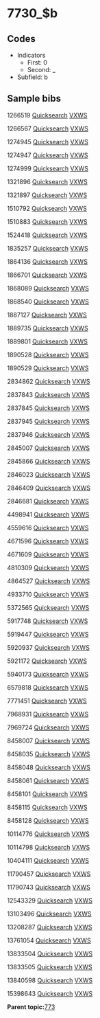# 7730\_$b

## Codes

-   Indicators
    -   First: 0
    -   Second: \_
-   Subfield: b

## Sample bibs

1266519 [Quicksearch](https://search.library.yale.edu/catalog/1266519) [VXWS](http://prodorbis.library.yale.edu:7014/vxws/GetHoldingsService?bibId=1266519)

1266567 [Quicksearch](https://search.library.yale.edu/catalog/1266567) [VXWS](http://prodorbis.library.yale.edu:7014/vxws/GetHoldingsService?bibId=1266567)

1274945 [Quicksearch](https://search.library.yale.edu/catalog/1274945) [VXWS](http://prodorbis.library.yale.edu:7014/vxws/GetHoldingsService?bibId=1274945)

1274947 [Quicksearch](https://search.library.yale.edu/catalog/1274947) [VXWS](http://prodorbis.library.yale.edu:7014/vxws/GetHoldingsService?bibId=1274947)

1274999 [Quicksearch](https://search.library.yale.edu/catalog/1274999) [VXWS](http://prodorbis.library.yale.edu:7014/vxws/GetHoldingsService?bibId=1274999)

1321896 [Quicksearch](https://search.library.yale.edu/catalog/1321896) [VXWS](http://prodorbis.library.yale.edu:7014/vxws/GetHoldingsService?bibId=1321896)

1321897 [Quicksearch](https://search.library.yale.edu/catalog/1321897) [VXWS](http://prodorbis.library.yale.edu:7014/vxws/GetHoldingsService?bibId=1321897)

1510792 [Quicksearch](https://search.library.yale.edu/catalog/1510792) [VXWS](http://prodorbis.library.yale.edu:7014/vxws/GetHoldingsService?bibId=1510792)

1510883 [Quicksearch](https://search.library.yale.edu/catalog/1510883) [VXWS](http://prodorbis.library.yale.edu:7014/vxws/GetHoldingsService?bibId=1510883)

1524418 [Quicksearch](https://search.library.yale.edu/catalog/1524418) [VXWS](http://prodorbis.library.yale.edu:7014/vxws/GetHoldingsService?bibId=1524418)

1835257 [Quicksearch](https://search.library.yale.edu/catalog/1835257) [VXWS](http://prodorbis.library.yale.edu:7014/vxws/GetHoldingsService?bibId=1835257)

1864136 [Quicksearch](https://search.library.yale.edu/catalog/1864136) [VXWS](http://prodorbis.library.yale.edu:7014/vxws/GetHoldingsService?bibId=1864136)

1866701 [Quicksearch](https://search.library.yale.edu/catalog/1866701) [VXWS](http://prodorbis.library.yale.edu:7014/vxws/GetHoldingsService?bibId=1866701)

1868089 [Quicksearch](https://search.library.yale.edu/catalog/1868089) [VXWS](http://prodorbis.library.yale.edu:7014/vxws/GetHoldingsService?bibId=1868089)

1868540 [Quicksearch](https://search.library.yale.edu/catalog/1868540) [VXWS](http://prodorbis.library.yale.edu:7014/vxws/GetHoldingsService?bibId=1868540)

1887127 [Quicksearch](https://search.library.yale.edu/catalog/1887127) [VXWS](http://prodorbis.library.yale.edu:7014/vxws/GetHoldingsService?bibId=1887127)

1889735 [Quicksearch](https://search.library.yale.edu/catalog/1889735) [VXWS](http://prodorbis.library.yale.edu:7014/vxws/GetHoldingsService?bibId=1889735)

1889801 [Quicksearch](https://search.library.yale.edu/catalog/1889801) [VXWS](http://prodorbis.library.yale.edu:7014/vxws/GetHoldingsService?bibId=1889801)

1890528 [Quicksearch](https://search.library.yale.edu/catalog/1890528) [VXWS](http://prodorbis.library.yale.edu:7014/vxws/GetHoldingsService?bibId=1890528)

1890529 [Quicksearch](https://search.library.yale.edu/catalog/1890529) [VXWS](http://prodorbis.library.yale.edu:7014/vxws/GetHoldingsService?bibId=1890529)

2834862 [Quicksearch](https://search.library.yale.edu/catalog/2834862) [VXWS](http://prodorbis.library.yale.edu:7014/vxws/GetHoldingsService?bibId=2834862)

2837843 [Quicksearch](https://search.library.yale.edu/catalog/2837843) [VXWS](http://prodorbis.library.yale.edu:7014/vxws/GetHoldingsService?bibId=2837843)

2837845 [Quicksearch](https://search.library.yale.edu/catalog/2837845) [VXWS](http://prodorbis.library.yale.edu:7014/vxws/GetHoldingsService?bibId=2837845)

2837945 [Quicksearch](https://search.library.yale.edu/catalog/2837945) [VXWS](http://prodorbis.library.yale.edu:7014/vxws/GetHoldingsService?bibId=2837945)

2837946 [Quicksearch](https://search.library.yale.edu/catalog/2837946) [VXWS](http://prodorbis.library.yale.edu:7014/vxws/GetHoldingsService?bibId=2837946)

2845007 [Quicksearch](https://search.library.yale.edu/catalog/2845007) [VXWS](http://prodorbis.library.yale.edu:7014/vxws/GetHoldingsService?bibId=2845007)

2845866 [Quicksearch](https://search.library.yale.edu/catalog/2845866) [VXWS](http://prodorbis.library.yale.edu:7014/vxws/GetHoldingsService?bibId=2845866)

2846023 [Quicksearch](https://search.library.yale.edu/catalog/2846023) [VXWS](http://prodorbis.library.yale.edu:7014/vxws/GetHoldingsService?bibId=2846023)

2846409 [Quicksearch](https://search.library.yale.edu/catalog/2846409) [VXWS](http://prodorbis.library.yale.edu:7014/vxws/GetHoldingsService?bibId=2846409)

2846681 [Quicksearch](https://search.library.yale.edu/catalog/2846681) [VXWS](http://prodorbis.library.yale.edu:7014/vxws/GetHoldingsService?bibId=2846681)

4498941 [Quicksearch](https://search.library.yale.edu/catalog/4498941) [VXWS](http://prodorbis.library.yale.edu:7014/vxws/GetHoldingsService?bibId=4498941)

4559616 [Quicksearch](https://search.library.yale.edu/catalog/4559616) [VXWS](http://prodorbis.library.yale.edu:7014/vxws/GetHoldingsService?bibId=4559616)

4671596 [Quicksearch](https://search.library.yale.edu/catalog/4671596) [VXWS](http://prodorbis.library.yale.edu:7014/vxws/GetHoldingsService?bibId=4671596)

4671609 [Quicksearch](https://search.library.yale.edu/catalog/4671609) [VXWS](http://prodorbis.library.yale.edu:7014/vxws/GetHoldingsService?bibId=4671609)

4810309 [Quicksearch](https://search.library.yale.edu/catalog/4810309) [VXWS](http://prodorbis.library.yale.edu:7014/vxws/GetHoldingsService?bibId=4810309)

4864527 [Quicksearch](https://search.library.yale.edu/catalog/4864527) [VXWS](http://prodorbis.library.yale.edu:7014/vxws/GetHoldingsService?bibId=4864527)

4933710 [Quicksearch](https://search.library.yale.edu/catalog/4933710) [VXWS](http://prodorbis.library.yale.edu:7014/vxws/GetHoldingsService?bibId=4933710)

5372565 [Quicksearch](https://search.library.yale.edu/catalog/5372565) [VXWS](http://prodorbis.library.yale.edu:7014/vxws/GetHoldingsService?bibId=5372565)

5917748 [Quicksearch](https://search.library.yale.edu/catalog/5917748) [VXWS](http://prodorbis.library.yale.edu:7014/vxws/GetHoldingsService?bibId=5917748)

5919447 [Quicksearch](https://search.library.yale.edu/catalog/5919447) [VXWS](http://prodorbis.library.yale.edu:7014/vxws/GetHoldingsService?bibId=5919447)

5920937 [Quicksearch](https://search.library.yale.edu/catalog/5920937) [VXWS](http://prodorbis.library.yale.edu:7014/vxws/GetHoldingsService?bibId=5920937)

5921172 [Quicksearch](https://search.library.yale.edu/catalog/5921172) [VXWS](http://prodorbis.library.yale.edu:7014/vxws/GetHoldingsService?bibId=5921172)

5940173 [Quicksearch](https://search.library.yale.edu/catalog/5940173) [VXWS](http://prodorbis.library.yale.edu:7014/vxws/GetHoldingsService?bibId=5940173)

6579818 [Quicksearch](https://search.library.yale.edu/catalog/6579818) [VXWS](http://prodorbis.library.yale.edu:7014/vxws/GetHoldingsService?bibId=6579818)

7771451 [Quicksearch](https://search.library.yale.edu/catalog/7771451) [VXWS](http://prodorbis.library.yale.edu:7014/vxws/GetHoldingsService?bibId=7771451)

7968931 [Quicksearch](https://search.library.yale.edu/catalog/7968931) [VXWS](http://prodorbis.library.yale.edu:7014/vxws/GetHoldingsService?bibId=7968931)

7969724 [Quicksearch](https://search.library.yale.edu/catalog/7969724) [VXWS](http://prodorbis.library.yale.edu:7014/vxws/GetHoldingsService?bibId=7969724)

8458007 [Quicksearch](https://search.library.yale.edu/catalog/8458007) [VXWS](http://prodorbis.library.yale.edu:7014/vxws/GetHoldingsService?bibId=8458007)

8458035 [Quicksearch](https://search.library.yale.edu/catalog/8458035) [VXWS](http://prodorbis.library.yale.edu:7014/vxws/GetHoldingsService?bibId=8458035)

8458048 [Quicksearch](https://search.library.yale.edu/catalog/8458048) [VXWS](http://prodorbis.library.yale.edu:7014/vxws/GetHoldingsService?bibId=8458048)

8458061 [Quicksearch](https://search.library.yale.edu/catalog/8458061) [VXWS](http://prodorbis.library.yale.edu:7014/vxws/GetHoldingsService?bibId=8458061)

8458101 [Quicksearch](https://search.library.yale.edu/catalog/8458101) [VXWS](http://prodorbis.library.yale.edu:7014/vxws/GetHoldingsService?bibId=8458101)

8458115 [Quicksearch](https://search.library.yale.edu/catalog/8458115) [VXWS](http://prodorbis.library.yale.edu:7014/vxws/GetHoldingsService?bibId=8458115)

8458128 [Quicksearch](https://search.library.yale.edu/catalog/8458128) [VXWS](http://prodorbis.library.yale.edu:7014/vxws/GetHoldingsService?bibId=8458128)

10114776 [Quicksearch](https://search.library.yale.edu/catalog/10114776) [VXWS](http://prodorbis.library.yale.edu:7014/vxws/GetHoldingsService?bibId=10114776)

10114798 [Quicksearch](https://search.library.yale.edu/catalog/10114798) [VXWS](http://prodorbis.library.yale.edu:7014/vxws/GetHoldingsService?bibId=10114798)

10404111 [Quicksearch](https://search.library.yale.edu/catalog/10404111) [VXWS](http://prodorbis.library.yale.edu:7014/vxws/GetHoldingsService?bibId=10404111)

11790457 [Quicksearch](https://search.library.yale.edu/catalog/11790457) [VXWS](http://prodorbis.library.yale.edu:7014/vxws/GetHoldingsService?bibId=11790457)

11790743 [Quicksearch](https://search.library.yale.edu/catalog/11790743) [VXWS](http://prodorbis.library.yale.edu:7014/vxws/GetHoldingsService?bibId=11790743)

12543329 [Quicksearch](https://search.library.yale.edu/catalog/12543329) [VXWS](http://prodorbis.library.yale.edu:7014/vxws/GetHoldingsService?bibId=12543329)

13103496 [Quicksearch](https://search.library.yale.edu/catalog/13103496) [VXWS](http://prodorbis.library.yale.edu:7014/vxws/GetHoldingsService?bibId=13103496)

13208287 [Quicksearch](https://search.library.yale.edu/catalog/13208287) [VXWS](http://prodorbis.library.yale.edu:7014/vxws/GetHoldingsService?bibId=13208287)

13761054 [Quicksearch](https://search.library.yale.edu/catalog/13761054) [VXWS](http://prodorbis.library.yale.edu:7014/vxws/GetHoldingsService?bibId=13761054)

13833504 [Quicksearch](https://search.library.yale.edu/catalog/13833504) [VXWS](http://prodorbis.library.yale.edu:7014/vxws/GetHoldingsService?bibId=13833504)

13833505 [Quicksearch](https://search.library.yale.edu/catalog/13833505) [VXWS](http://prodorbis.library.yale.edu:7014/vxws/GetHoldingsService?bibId=13833505)

13840598 [Quicksearch](https://search.library.yale.edu/catalog/13840598) [VXWS](http://prodorbis.library.yale.edu:7014/vxws/GetHoldingsService?bibId=13840598)

15398643 [Quicksearch](https://search.library.yale.edu/catalog/15398643) [VXWS](http://prodorbis.library.yale.edu:7014/vxws/GetHoldingsService?bibId=15398643)

**Parent topic:**[773](../../tags/773/773.md)

